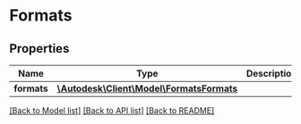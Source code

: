 # Formats

## Properties
Name | Type | Description | Notes
------------ | ------------- | ------------- | -------------
**formats** | [**\Autodesk\Client\Model\FormatsFormats**](FormatsFormats.md) |  | [optional] 

[[Back to Model list]](../README.md#documentation-for-models) [[Back to API list]](../README.md#documentation-for-api-endpoints) [[Back to README]](../README.md)


